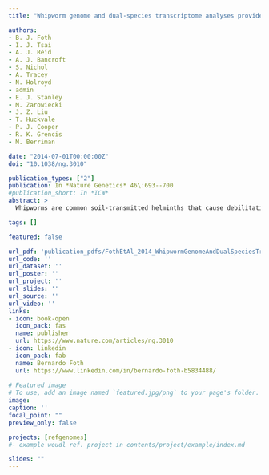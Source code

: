 ```yaml
---
title: "Whipworm genome and dual-species transcriptome analyses provide molecular insights into an intimate host-parasite interaction"

authors:
- B. J. Foth
- I. J. Tsai
- A. J. Reid
- A. J. Bancroft
- S. Nichol
- A. Tracey
- N. Holroyd
- admin
- E. J. Stanley
- M. Zarowiecki
- J. Z. Liu
- T. Huckvale
- P. J. Cooper
- R. K. Grencis
- M. Berriman

date: "2014-07-01T00:00:00Z"
doi: "10.1038/ng.3010"

publication_types: ["2"]
publication: In *Nature Genetics* 46\:693--700
#publication_short: In *ICW*
abstract: >
  Whipworms are common soil-transmitted helminths that cause debilitating chronic infections in man. These nematodes are only distantly related to Caenorhabditis elegans and have evolved to occupy an unusual niche, tunneling through epithelial cells of the large intestine. We report here the whole-genome sequences of the human-infective Trichuris trichiura and the mouse laboratory model Trichuris muris. On the basis of whole-transcriptome analyses, we identify many genes that are expressed in a sex- or life stage-specific manner and characterize the transcriptional landscape of a morphological region with unique biological adaptations, namely, bacillary band and stichosome, found only in whipworms and related parasites. Using RNA sequencing data from whipworm-infected mice, we describe the regulated T helper 1 (TH1)-like immune response of the chronically infected cecum in unprecedented detail. In silico screening identified numerous new potential drug targets against trichuriasis. Together, these genomes and associated functional data elucidate key aspects of the molecular host-parasite interactions that define chronic whipworm infection.

tags: []

featured: false

url_pdf: 'publication_pdfs/FothEtAl_2014_WhipwormGenomeAndDualSpeciesTranscriptomeAnalysis_NatureGenetics.pdf'
url_code: ''
url_dataset: ''
url_poster: ''
url_project: ''
url_slides: ''
url_source: ''
url_video: ''
links:
- icon: book-open
  icon_pack: fas
  name: publisher
  url: https://www.nature.com/articles/ng.3010
- icon: linkedin
  icon_pack: fab
  name: Bernardo Foth
  url: https://www.linkedin.com/in/bernardo-foth-b5834488/
  
# Featured image
# To use, add an image named `featured.jpg/png` to your page's folder.
image:
caption: ''
focal_point: ""
preview_only: false

projects: [refgenomes]
#- example woudl ref. project in contents/project/example/index.md

slides: ""
---
```

